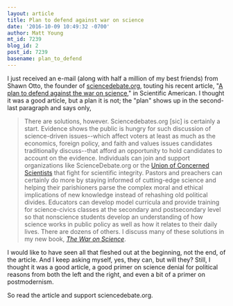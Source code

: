 ```yaml
---
layout: article
title: Plan to defend against war on science
date: '2016-10-09 10:49:32 -0700'
author: Matt Young
mt_id: 7239
blog_id: 2
post_id: 7239
basename: plan_to_defend
---
```

I just received an e-mail (along with half a million of my best friends) from Shawn Otto, the founder of [sciencedebate.org](http://sciencedebate.org/), touting his recent article, "[A plan to defend against the war on science](https://www.scientificamerican.com/article/a-plan-to-defend-against-the-war-on-science/)," in Scientific American. I thought it was a good article, but a plan it is not; the "plan" shows up in the second-last paragraph and says only,

> There are solutions, however. Sciencedebates.org \[sic\] is certainly a start. Evidence shows the public is hungry for such discussion of science-driven issues--which affect voters at least as much as the economics, foreign policy, and faith and values issues candidates traditionally discuss--that afford an opportunity to hold candidates to account on the evidence. Individuals can join and support organizations like ScienceDebate.org or the [Union of Concerned Scientists](http://www.ucsusa.org/) that fight for scientific integrity. Pastors and preachers can certainly do more by staying informed of cutting-edge science and helping their parishioners parse the complex moral and ethical implications of new knowledge instead of rehashing old political divides. Educators can develop model curricula and provide training for science-civics classes at the secondary and postsecondary level so that nonscience students develop an understanding of how science works in public policy as well as how it relates to their daily lives. There are dozens of others. I discuss many of these solutions in my new book, _[The War on Science](https://www.amazon.com/War-Science-Waging-Matters-About/dp/1571313532)_.

I would like to have seen all that fleshed out at the beginning, not the end, of the article. And I keep asking myself, yes, they can, but will they? Still, I thought it was a good article, a good primer on science denial for political reasons from both the left and the right, and even a bit of a primer on postmodernism.

So read the article and support sciencedebate.org.
